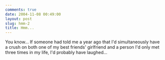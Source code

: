 ```yaml
---
comments: true
date: 2004-11-08 00:49:00
layout: post
slug: hmm-2
title: Hmm...
---
```


You know...  If someone had told me a year ago that I'd simultaneously have a crush on both one of my best friends' girlfriend and a person I'd only met three times in my life, I'd probably have laughed...

